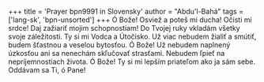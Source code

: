 +++
title = 'Prayer bpn9991 in Slovensky'
author = "Abdu'l-Bahá"
tags = ['lang-sk', 'bpn-unsorted']
+++
Ó Bože! Osviež a poteš mi ducha! Očisti mi srdce! Daj zažiariť mojim schopnostiam! Do Tvojej ruky vkladám všetky svoje záležitosti. Ty si mi Vodca a Útočisko. Už viac nebudem žialiť a smútiť, budem šťastnou a veselou bytosťou. Ó Bože! Už nebudem naplnený úzkosťou ani sa nenechám skľučovať strasťami. Nebudem ľpieť na nepríjemnostiach života. Ó Bože! Ty si mi lepším priateľom ako ja sám sebe. Oddávam sa Ti, ó Pane!
